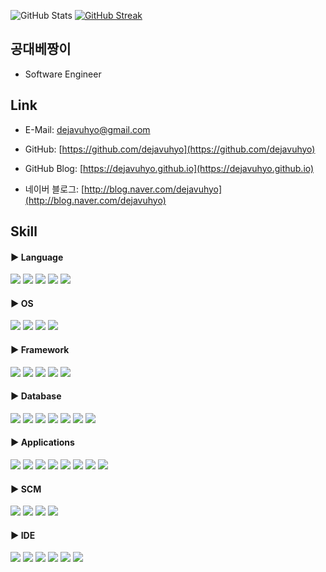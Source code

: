 ![GitHub Stats](https://github-readme-stats.vercel.app/api?username=dejavuhyo&show_icons=true&theme=dracula)
[![GitHub Streak](https://github-readme-streak-stats.herokuapp.com?user=dejavuhyo&theme=dark)](https://git.io/streak-stats)

## 공대베짱이

* Software Engineer

## Link

* E-Mail: [dejavuhyo@gmail.com](mailto:dejavuhyo@gmail.com)

* GitHub: [https://github.com/dejavuhyo](https://github.com/dejavuhyo)

* GitHub Blog: [https://dejavuhyo.github.io](https://dejavuhyo.github.io)

* 네이버 블로그: [http://blog.naver.com/dejavuhyo](http://blog.naver.com/dejavuhyo)

## Skill

#### ▶ Language

<div align="left">
    <img src="https://img.shields.io/badge/Java-ED8B00?style=for-the-badge&logo=java&logoColor=white"/>
    <img src="https://img.shields.io/badge/JavaScript-F7DF1E?style=for-the-badge&logo=javascript&logoColor=black"/>
    <img src="https://img.shields.io/badge/jQuery-0769AD?style=for-the-badge&logo=jquery&logoColor=white"/>
    <img src="https://img.shields.io/badge/GraphQL-E434AA?style=for-the-badge&logo=graphql&logoColor=white"/>
    <img src="https://img.shields.io/badge/AutoHotkey-334455?style=for-the-badge&logo=autohotkey&logoColor=white"/>
</div>

#### ▶ OS

<div align="left">
    <img src="https://img.shields.io/badge/Linux-FCC624?style=for-the-badge&logo=linux&logoColor=white"/>
    <img src="https://img.shields.io/badge/CentOS-262577?style=for-the-badge&logo=centos&logoColor=white"/>
    <img src="https://img.shields.io/badge/Ubuntu-E95420?style=for-the-badge&logo=ubuntu&logoColor=white"/>
    <img src="https://img.shields.io/badge/Windows-0078D6?style=for-the-badge&logo=windows&logoColor=white"/>
</div>

#### ▶ Framework

<div align="left">
    <img src="https://img.shields.io/badge/Spring-6DB33F?style=for-the-badge&logo=spring&logoColor=white"/>
    <img src="https://img.shields.io/badge/Spring%20Boot-6DB33F?style=for-the-badge&logo=springboot&logoColor=white"/>
    <img src="https://img.shields.io/badge/Spring%20Security-6DB33F?style=for-the-badge&logo=springsecurity&logoColor=white"/>
    <img src="https://img.shields.io/badge/Apache%20Maven-C71A36?style=for-the-badge&logo=apachemaven&logoColor=white"/>
    <img src="https://img.shields.io/badge/Gradle-02303A?style=for-the-badge&logo=gradle&logoColor=white"/>
</div>

#### ▶ Database

<div align="left">
    <img src="https://img.shields.io/badge/PostgreSQL-316192?style=for-the-badge&logo=postgresql&logoColor=white"/>
    <img src="https://img.shields.io/badge/Oracle-F80000?style=for-the-badge&logo=oracle&logoColor=white"/>
    <img src="https://img.shields.io/badge/MySQL-00000F?style=for-the-badge&logo=mariadb&logoColor=white"/>
    <img src="https://img.shields.io/badge/MariaDB-003545?style=for-the-badge&logo=mariadb&logoColor=white"/>
    <img src="https://img.shields.io/badge/Redis-DC382D?style=for-the-badge&logo=redis&logoColor=white"/>
    <img src="https://img.shields.io/badge/SQLite-003B57?style=for-the-badge&logo=sqlite&logoColor=white"/>
    <img src="https://img.shields.io/badge/KnowledgeBase-3E8DCC?style=for-the-badge&logo=knowledgebase&logoColor=white"/>
</div>

#### ▶ Applications

<div align="left">
    <img src="https://img.shields.io/badge/Docker-2496ED?style=for-the-badge&logo=docker&logoColor=white"/>
    <img src="https://img.shields.io/badge/Podman-892CA0?style=for-the-badge&logo=podman&logoColor=white"/>
    <img src="https://img.shields.io/badge/Kubernetes-326CE5?style=for-the-badge&logo=kubernetes&logoColor=white"/>
    <img src="https://img.shields.io/badge/Jenkins-D24939?style=for-the-badge&logo=jenkins&logoColor=white"/>
    <img src="https://img.shields.io/badge/Jira-0052CC?style=for-the-badge&logo=jira&logoColor=white"/>
    <img src="https://img.shields.io/badge/Eclipse%20Mosquitto-3C5280?style=for-the-badge&logo=eclipsemosquitto&logoColor=white"/>
    <img src="https://img.shields.io/badge/Apache%20Tomcat-F8DC75?style=for-the-badge&logo=apachetomcat&logoColor=white"/>
    <img src="https://img.shields.io/badge/Semantic%20Web-005A9C?style=for-the-badge&logo=semanticweb&logoColor=white"/>
</div>

#### ▶ SCM

<div align="left">
    <img src="https://img.shields.io/badge/Git-F05032?style=for-the-badge&logo=git&logoColor=white"/>
    <img src="https://img.shields.io/badge/GitHub-181717?style=for-the-badge&logo=github&logoColor=white"/>
    <img src="https://img.shields.io/badge/GitLab-FCA121?style=for-the-badge&logo=gitlab&logoColor=white"/>
    <img src="https://img.shields.io/badge/Subversion-809CC9?style=for-the-badge&logo=subversion&logoColor=white"/>
</div>

#### ▶ IDE

<div align="left">
	<img src="https://img.shields.io/badge/JetBrains-000000?style=for-the-badge&logo=jetbrains&logoColor=white"/>
    <img src="https://img.shields.io/badge/IntelliJ%20IDEA-000000?style=for-the-badge&logo=intellijidea&logoColor=white"/>
    <img src="https://img.shields.io/badge/Eclipse%20IDE-2C2255?style=for-the-badge&logo=eclipseide&logoColor=white"/>
    <img src="https://img.shields.io/badge/Visual%20Studio%20Code-007ACC?style=for-the-badge&logo=visualstudiocode&logoColor=white"/>
    <img src="https://img.shields.io/badge/DataGrip-000000?style=for-the-badge&logo=datagrip&logoColor=white"/>
    <img src="https://img.shields.io/badge/Postman-FF6C37?style=for-the-badge&logo=postman&logoColor=white"/>
</div>

<!--
**dejavuhyo/dejavuhyo** is a ✨ _special_ ✨ repository because its `README.md` (this file) appears on your GitHub profile.

Here are some ideas to get you started:

- 🔭 I’m currently working on ...
- 🌱 I’m currently learning ...
- 👯 I’m looking to collaborate on ...
- 🤔 I’m looking for help with ...
- 💬 Ask me about ...
- 📫 How to reach me: ...
- 😄 Pronouns: ...
- ⚡ Fun fact: ...
-->
